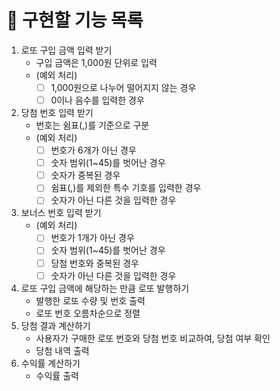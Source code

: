 # 🚀 구현할 기능 목록
1. 로또 구입 금액 입력 받기
   - 구입 금액은 1,000원 단위로 입력
   - (예외 처리)
     - [ ] 1,000원으로 나누어 떨어지지 않는 경우
     - [ ] 0이나 음수를 입력한 경우
2. 당첨 번호 입력 받기
   - 번호는 쉼표(,)를 기준으로 구분
   - (예외 처리) 
     - [ ] 번호가 6개가 아닌 경우
     - [ ] 숫자 범위(1~45)를 벗어난 경우
     - [ ] 숫자가 중복된 경우
     - [ ] 쉼표(,)를 제외한 특수 기호를 입력한 경우
     - [ ] 숫자가 아닌 다른 것을 입력한 경우
3. 보너스 번호 입력 받기
   - (예외 처리)
     - [ ] 번호가 1개가 아닌 경우
     - [ ] 숫자 범위(1~45)를 벗어난 경우
     - [ ] 당첨 번호와 중복된 경우
     - [ ] 숫자가 아닌 다른 것을 입력한 경우
4. 로또 구입 금액에 해당하는 만큼 로또 발행하기
   - 발행한 로또 수량 및 번호 출력
   - 로또 번호 오름차순으로 정렬
5. 당첨 결과 계산하기
   - 사용자가 구매한 로또 번호와 당첨 번호 비교하여, 당첨 여부 확인
   - 당첨 내역 출력
6. 수익률 계산하기
   - 수익률 출력